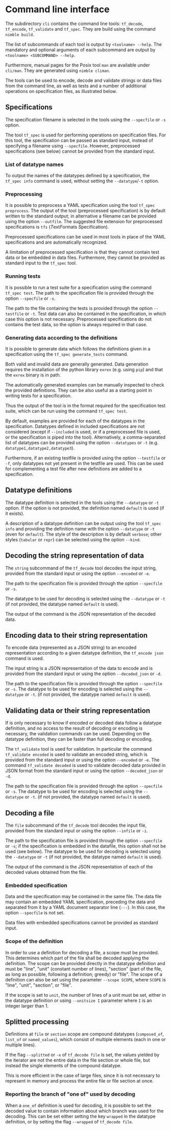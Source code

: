# Command line interface

The subdirectory `cli` contains the command line tools: `tf_decode`,
`tf_encode`, `tf_validate` and `tf_spec`.
They are build using the command `nimble build`.

The list of subcommands of each tool is output by `<toolname> --help`.
The mandatory and optional arguments of each subcommand are output by
`<toolname> <SUBCOMMAND> --help`.

Furthermore, manual pages for the Posix tool `man` are available under
`cli/man`. They are generated using `nimble climan`.

The tools can be used to encode, decode and validate strings or data files
from the command line, as well as tests and a number of additional
operations on specification files, as illustrated below.

## Specifications

The specification filename is selected in the tools using the `--specfile`
or `-s` option.

The tool `tf_spec` is used for performing operations
on specification files. For this tool, the specification can be
passed as standard input, instead of specifying a filename
using `--specfile`. However, preprocessed
specifications (see below) cannot be provided from the standard input.

### List of datatype names

To output the names of the datatypes defined by a specification,
the `tf_spec info` command is used, without setting the
`--datatype`/`-t` option.

### Preprocessing

It is possible to preprocess a YAML specification using the tool
`tf_spec preprocess`. The output of the tool (preprocessed
specification) is by default written to the standard output; in alternative
a filename can be provided using the option `--outfile`.
The suggested file extension for preprocessed specifications
is `tfs` (*T*ext*F*ormats *S*pecification).

Preprocessed specifications can be used in most tools in place
of the YAML specifications and are automatically
recognized.

A limitation of preprocessed specification is that they cannot
contain test data or be embedded in data files.
Furthermore, they cannot be provided as standard input to the
`tf_spec` tool.

### Running tests

It is possible to run a test suite for a specification using the
command `tf_spec test`.
The path to the specification file is provided through
the option `--specfile` or `-s`.

The path to the file containing the tests is provided through
the option `--testfile` or `-t`. Test data can also be contained
in the specification, in which case this option is not
necessary. Preprocessed specifications do not contains
the test data, so the option is always required in that case.

### Generating data according to the definitions

It is possible to generate data which follows the definitions given
in a specification using the `tf_spec generate_tests` command.

Both valid and invalid data are generally
generated. Data generation requires the installation of the
python library `exrex` (e.g. using `pip`) and that the
`exrex` binary is in path.

The automatically generated examples can be manually inspected
to check the provided definitions. They can be also useful
as a starting point in writing tests for a specification.

Thus the output of the tool is in the format required
for the specification test suite, which can be run using the command
`tf_spec test`.

By default, examples are provided for each of the datatypes
in the specification. Datatypes defined in included specifications
are not considered (except if `--included` is used, or if a preprocessed
file is used, or the specification is piped into the tool).
Alternatively, a comma-separated list of datatypes can be provided using
the option `--datatypes` or `-t` (e.g. `datatype1,datatype2,datatype3`).

Furthermore, if an existing testfile is provided using the option `--testfile`
or `-f`, only datatypes not yet present in the testfile are
used. This can be used for complementing a test file after
new definitions are added to a specification.

## Datatype definitions

The datatype definition is selected in the tools using the
`--datatype` or `-t` option. If the option is not provided,
the definition named `default` is used (if it exists).

A description of a datatype definition can be output
using the tool `tf_spec info` and providing the definition
name with the option `--datatype` or `-t` (even for `default`).
The style of the description is by default `verbose`;
other styles (`tabular` or `repr`) can be selected
using the option `--kind`.

## Decoding the string representation of data

The `string` subcommand of the `tf_decode` tool
decodes the input string, provided from the
standard input or using the option `--encoded` or `-e`.

The path to the specification file is provided through
the option `--specfile` or `-s`.

The datatype to be used for
decoding is selected using the `--datatype` or `-t` (if not provided,
the datatype named `default` is used).

The output of the command is the JSON representation of the
decoded data.

## Encoding data to their string representation

To encode data (represented as a JSON string) to an encoded representation
according to a given datatype definition, the `tf_encode json`
command is used.

The input string is a JSON representation of
the data to encode and is provided from the standard input or
using the option `--decoded_json` or `-d`.

The path to the specification file is provided through the option `--specfile`
or `-s`. The datatype to be used for
encoding is selected using the `--datatype` or `-t`.
(if not provided, the datatype named `default` is used).

## Validating data or their string representation

If is only necessary to know if encoded or decoded data follow a
datatype definition, and no access to the result of decoding or encoding is
necessary, the validation commands can be used. Depending on the datatype
definition, they can be faster than full decoding or encoding.

The `tf_validate` tool is used for validation. In particular the
command `tf_validate encoded` is used to validate an encoded string,
which is provided from the standard input or using
the option `--encoded` or `-e`. The command `tf_validate decoded`
is used to validate decoded data
provided in JSON format from the standard input or
using the option `--decoded_json` or `-d`.

The path to the specification file is provided through the option `--specfile`
or `-s`. The datatype to be used for
encoding is selected using the `--datatype` or `-t`.
(if not provided, the datatype named `default` is used).

## Decoding a file

The `file` subcommand of the `tf_decode` tool
decodes the input file, provided from the
standard input or using the option `--infile` or `-i`.

The path to the specification file is provided through
the option `--specfile` or `-s`; if the specification is embedded
in the datafile, this option shall not be used (see below).
The datatype to be used for
decoding is selected using the `--datatype` or `-t` (if not provided,
the datatype named `default` is used).

The output of the command is the JSON representation of each of the
decoded values obtained from the file.

### Embedded specification

Data and the specification may be contained in the same file. The data
file may contain an embedded YAML specification, preceding the data and
separated from it by a YAML document separator line (`---`).
In this case, the option `--specfile` is not set.

Data files with embedded specifications cannot be provided
as standard input.

### Scope of the definition

In order to use a definition for decoding a file, a scope must be provided.
This determines which part of the file shall be decoded applying the definition.
The scope can be provided directly in the datatype definition and must be
"line", "unit" (constant number of lines), "section" (part of the file, as long
as possible, following a definition; greedy) or "file".
The scope of a definition can also be set using the parameter `--scope SCOPE`,
where `SCOPE` is "line", "unit", "section", or "file".

If the scope is set to `unit`, the number of lines of a unit must be set,
either in the datatype definition or using `--unitsize I` parameter
where `I` is an integer larger than 1.

## Splitted processing

Definitions at `file` or `section` scope are compound datatypes
(`composed_of`, `list_of` or `named_values`), which consist of multiple
elements (each in one or multiple lines).

If the flag `--splitted` or `-x` of
`tf_decode file` is set, the values yielded by the iterator are not the entire
data in the file section or whole file, but instead the single elements of
the compound datatype.

This is more efficient in the case of
large files, since it is not necessary to represent in memory and process
the entire file or file section at once.

### Reporting the branch of "one of" used by decoding

When a `one_of` definition is used for decoding, it is possible to set the
decoded value to contain information about which branch was used for the
decoding. This can be set either setting the key `wrapped` in the
datatype definition, or by setting the flag `--wrapped` of
`tf_decode file`.

